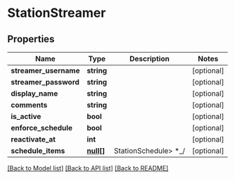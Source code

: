 # StationStreamer

## Properties
Name | Type | Description | Notes
------------ | ------------- | ------------- | -------------
**streamer_username** | **string** |  | [optional] 
**streamer_password** | **string** |  | [optional] 
**display_name** | **string** |  | [optional] 
**comments** | **string** |  | [optional] 
**is_active** | **bool** |  | [optional] 
**enforce_schedule** | **bool** |  | [optional] 
**reactivate_at** | **int** |  | [optional] 
**schedule_items** | [**null[]**](.md) | StationSchedule&gt; *_/ | [optional] 

[[Back to Model list]](../../README.md#documentation-for-models) [[Back to API list]](../../README.md#documentation-for-api-endpoints) [[Back to README]](../../README.md)

